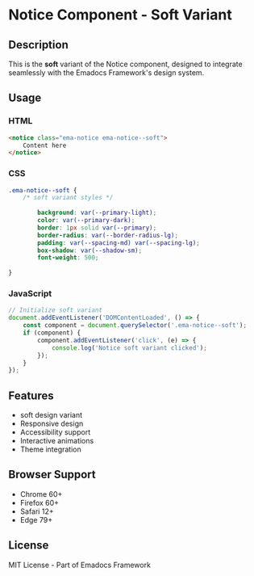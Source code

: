# Notice Component - Soft Variant

## Description
This is the **soft** variant of the Notice component, designed to integrate seamlessly with the Emadocs Framework's design system.

## Usage

### HTML
```html
<notice class="ema-notice ema-notice--soft">
    Content here
</notice>
```

### CSS
```css
.ema-notice--soft {
    /* soft variant styles */
    
        background: var(--primary-light);
        color: var(--primary-dark);
        border: 1px solid var(--primary);
        border-radius: var(--border-radius-lg);
        padding: var(--spacing-md) var(--spacing-lg);
        box-shadow: var(--shadow-sm);
        font-weight: 500;
    
}
```

### JavaScript
```javascript
// Initialize soft variant
document.addEventListener('DOMContentLoaded', () => {
    const component = document.querySelector('.ema-notice--soft');
    if (component) {
        component.addEventListener('click', (e) => {
            console.log('Notice soft variant clicked');
        });
    }
});
```

## Features
- soft design variant
- Responsive design
- Accessibility support
- Interactive animations
- Theme integration

## Browser Support
- Chrome 60+
- Firefox 60+
- Safari 12+
- Edge 79+

## License
MIT License - Part of Emadocs Framework
